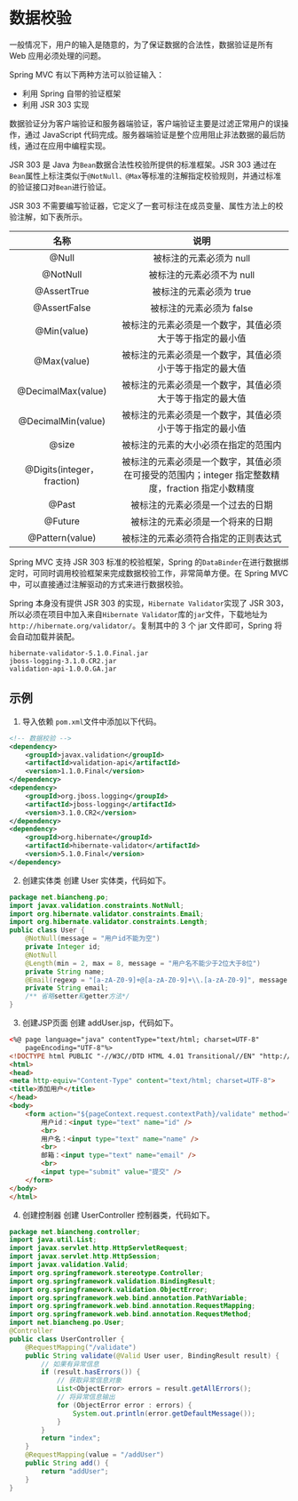 


# 数据校验
一般情况下，用户的输入是随意的，为了保证数据的合法性，数据验证是所有 Web 应用必须处理的问题。

Spring MVC 有以下两种方法可以验证输入：
* 利用 Spring 自带的验证框架
* 利用 JSR 303 实现

数据验证分为客户端验证和服务器端验证，客户端验证主要是过滤正常用户的误操作，通过 JavaScript 代码完成。服务器端验证是整个应用阻止非法数据的最后防线，通过在应用中编程实现。

JSR 303 是 Java 为`Bean`数据合法性校验所提供的标准框架。JSR 303 通过在`Bean`属性上标注类似于`@NotNull、@Max`等标准的注解指定校验规则，并通过标准的验证接口对`Bean`进行验证。

JSR 303 不需要编写验证器，它定义了一套可标注在成员变量、属性方法上的校验注解，如下表所示。

| 名称 | 说明 |
| :--: | :--: |
| @Null | 被标注的元素必须为 null |
| @NotNull | 被标注的元素必须不为 null |
| @AssertTrue | 被标注的元素必须为 true |
| @AssertFalse | 被标注的元素必须为 false |
| @Min(value) | 被标注的元素必须是一个数字，其值必须大于等于指定的最小值 |
| @Max(value) | 被标注的元素必须是一个数字，其值必须小于等于指定的最大值 |
| @DecimalMax(value) | 被标注的元素必须是一个数字，其值必须大于等于指定的最大值 |
| @DecimalMin(value) | 被标注的元素必须是一个数字，其值必须小于等于指定的最小值 |
| @size | 被标注的元素的大小必须在指定的范围内 |
| @Digits(integer，fraction) | 被标注的元素必须是一个数字，其值必须在可接受的范围内；integer 指定整数精度，fraction 指定小数精度 |
| @Past | 被标注的元素必须是一个过去的日期 |
| @Future | 被标注的元素必须是一个将来的日期 |
| @Pattern(value) | 被标注的元素必须符合指定的正则表达式 |

Spring MVC 支持 JSR 303 标准的校验框架，Spring 的`DataBinder`在进行数据绑定时，可同时调用校验框架来完成数据校验工作，非常简单方便。在 Spring MVC 中，可以直接通过注解驱动的方式来进行数据校验。

Spring 本身没有提供 JSR 303 的实现，`Hibernate Validator`实现了 JSR 303，所以必须在项目中加入来自`Hibernate Validator`库的`jar`文件，下载地址为`http://hibernate.org/validator/`。复制其中的 3 个 jar 文件即可，Spring 将会自动加载并装配。
```
hibernate-validator-5.1.0.Final.jar
jboss-logging-3.1.0.CR2.jar
validation-api-1.0.0.GA.jar
```
## 示例
1. 导入依赖
`pom.xml`文件中添加以下代码。
```xml
<!-- 数据校验 -->
<dependency>
    <groupId>javax.validation</groupId>
    <artifactId>validation-api</artifactId>
    <version>1.1.0.Final</version>
</dependency>
<dependency>
    <groupId>org.jboss.logging</groupId>
    <artifactId>jboss-logging</artifactId>
    <version>3.1.0.CR2</version>
</dependency>
<dependency>
    <groupId>org.hibernate</groupId>
    <artifactId>hibernate-validator</artifactId>
    <version>5.1.0.Final</version>
</dependency>
```
2. 创建实体类
创建 User 实体类，代码如下。
```java
package net.biancheng.po;
import javax.validation.constraints.NotNull;
import org.hibernate.validator.constraints.Email;
import org.hibernate.validator.constraints.Length;
public class User {
    @NotNull(message = "用户id不能为空")
    private Integer id;
    @NotNull
    @Length(min = 2, max = 8, message = "用户名不能少于2位大于8位")
    private String name;
    @Email(regexp = "[a-zA-Z0-9]+@[a-zA-Z0-9]+\\.[a-zA-Z0-9]", message = "邮箱格式不正确")
    private String email;
    /** 省略setter和getter方法*/
}
```
3. 创建JSP页面
创建 addUser.jsp，代码如下。
```html
<%@ page language="java" contentType="text/html; charset=UTF-8"
    pageEncoding="UTF-8"%>
<!DOCTYPE html PUBLIC "-//W3C//DTD HTML 4.01 Transitional//EN" "http://www.w3.org/TR/html4/loose.dtd">
<html>
<head>
<meta http-equiv="Content-Type" content="text/html; charset=UTF-8">
<title>添加用户</title>
</head>
<body>
    <form action="${pageContext.request.contextPath}/validate" method="post">
        用户id：<input type="text" name="id" />
        <br>
        用户名：<input type="text" name="name" />
        <br>
        邮箱：<input type="text" name="email" />
        <br>
        <input type="submit" value="提交" />
    </form>
</body>
</html>
```
4. 创建控制器
创建 UserController 控制器类，代码如下。
```java
package net.biancheng.controller;
import java.util.List;
import javax.servlet.http.HttpServletRequest;
import javax.servlet.http.HttpSession;
import javax.validation.Valid;
import org.springframework.stereotype.Controller;
import org.springframework.validation.BindingResult;
import org.springframework.validation.ObjectError;
import org.springframework.web.bind.annotation.PathVariable;
import org.springframework.web.bind.annotation.RequestMapping;
import org.springframework.web.bind.annotation.RequestMethod;
import net.biancheng.po.User;
@Controller
public class UserController {
    @RequestMapping("/validate")
    public String validate(@Valid User user, BindingResult result) {
        // 如果有异常信息
        if (result.hasErrors()) {
            // 获取异常信息对象
            List<ObjectError> errors = result.getAllErrors();
            // 将异常信息输出
            for (ObjectError error : errors) {
                System.out.println(error.getDefaultMessage());
            }
        }
        return "index";
    }
    @RequestMapping(value = "/addUser")
    public String add() {
        return "addUser";
    }
}
```